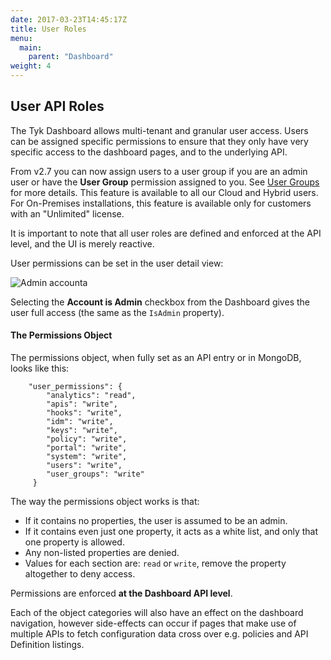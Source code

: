 ```yaml
---
date: 2017-03-23T14:45:17Z
title: User Roles
menu:
  main:
    parent: "Dashboard"
weight: 4 
---
```


## User API Roles



The Tyk Dashboard allows multi-tenant and granular user access. Users can be assigned specific permissions to ensure that they only have very specific access to the dashboard pages, and to the underlying API.

From v2.7 you can now assign users to a user group if you are an admin user or have the **User Group** permission assigned to you. See [User Groups](https://tyk.io/docs/security/dashboard/create-user-groups/) for more details. This feature is available to all our Cloud and Hybrid users. For On-Premises installations, this feature is available only for customers with an "Unlimited" license.

It is important to note that all user roles are defined and enforced at the API level, and the UI is merely reactive.

User permissions can be set in the user detail view:

![Admin accounta][1]

Selecting the **Account is Admin** checkbox from the Dashboard gives the user full access (the same as the `IsAdmin` property).

#### The Permissions Object

The permissions object, when fully set as an API entry or in MongoDB, looks like this:

```{.copyWrapper}
    "user_permissions": {
        "analytics": "read",
        "apis": "write",
        "hooks": "write",
        "idm": "write",
        "keys": "write",
        "policy": "write",
        "portal": "write",
        "system": "write",
        "users": "write",
        "user_groups": "write"
     }
```

The way the permissions object works is that:

*   If it contains no properties, the user is assumed to be an admin.
*   If it contains even just one property, it acts as a white list, and only that one property is allowed.
*   Any non-listed properties are denied.
*   Values for each section are: `read` or `write`, remove the property altogether to deny access.

Permissions are enforced **at the Dashboard API level**.

Each of the object categories will also have an effect on the dashboard navigation, however side-effects can occur if pages that make use of multiple APIs to fetch configuration data cross over e.g. policies and API Definition listings.

[1]: /docs/img/dashboard/system-management/user_roles2.7.png

